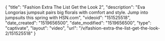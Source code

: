 {
    "title": "Fashion Extra  The List Get the Look 2",
    "description": "Eva Longorias jumpsuit pairs big florals with comfort and style. Jump into jumpsuits this spring with HSN.com",
    "videoid": "151525518",
    "date_created": "1519656500",
    "date_modified": "1519656500",
    "type": "captivate",
    "layout": "video",
    "url": "\/v\/fashion-extra-the-list-get-the-look-2\/151525518"
}